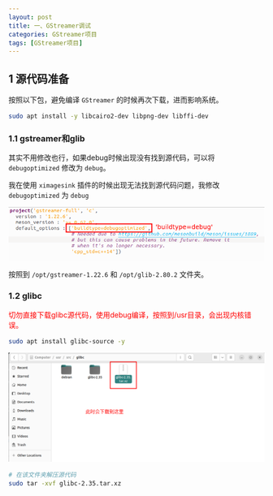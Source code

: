 ```yaml
---
layout: post
title: 一、GStreamer调试
categories: GStreamer项目
tags: [GStreamer项目]
---
```


## 1 源代码准备

按照以下包，避免编译 `GStreamer` 的时候再次下载，进而影响系统。

```sh
sudo apt install -y libcairo2-dev libpng-dev libffi-dev
```

### 1.1 gstreamer和glib

其实不用修改也行，如果debug时候出现没有找到源代码，可以将 `debugoptimized` 修改为 `debug`。

我在使用 `ximagesink` 插件的时候出现无法找到源代码问题，我修改 `debugoptimized` 为 `debug`

![alt text](/assets/GStreamerStudy/01_gdb_debug/image/image.png)

按照到 `/opt/gstreamer-1.22.6` 和 `/opt/glib-2.80.2` 文件夹。

### 1.2 glibc

<font color="red">切勿直接下载glibc源代码，使用debug编译，按照到/usr目录，会出现内核错误。</font>

```sh
sudo apt install glibc-source -y
```

![alt text](/assets/GStreamerStudy/01_gdb_debug/image/image-1.png)

```sh
# 在该文件夹解压源代码
sudo tar -xvf glibc-2.35.tar.xz
```

